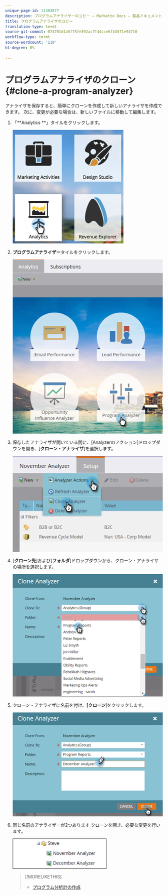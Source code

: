 ```yaml
---
unique-page-id: 11383877
description: プログラムアナライザーのコピー — Marketto Docs — 製品ドキュメント
title: プログラムアナライザのコピー
translation-type: tm+mt
source-git-commit: 074701d1a5f75fe592ac7f44cce6fb3571e94710
workflow-type: tm+mt
source-wordcount: '110'
ht-degree: 0%

---
```



# プログラムアナライザのクローン{#clone-a-program-analyzer}

アナライザを保存すると、簡単にクローンを作成して新しいアナライザを作成できます。 次に、変更が必要な場合は、新しいファイルに移動して編集します。

1. 「**Analytics **」タイルをクリックします。

   ![](assets/2017-05-01-08-20-37.png)

1. **プログラムアナライザー**&#x200B;タイルをクリックします。

   ![](assets/program-analyzer-icon-hand.png)

1. 保存したアナライザが開いている間に、[Analyzerのアクション]ドロップダウンを開き、[**クローン・アナライザ**]を選択します。

   ![](assets/image2016-10-31-16-3a12-3a6.png)

1. [**クローン先**]および[**フォルダ**]ドロップダウンから、クローン・アナライザの場所を選択します。

   ![](assets/image2016-10-31-16-3a13-3a42.png)

1. クローン・アナライザに名前を付け、**[クローン**]をクリックします。

   ![](assets/image2016-10-31-16-3a15-3a15.png)

1. 同じ名前のアナライザーが2つあります クローンを開き、必要な変更を行います。

   ![](assets/image2016-10-31-16-3a17-3a11.png)

   >[!MORELIKETHIS]
   >
   >
   >    
   >    
   >    * [プログラム分析計の作成](create-a-program-analyzer.md)


